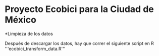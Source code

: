 # Proyecto Ecobici para la Ciudad de México

*Limpieza de los datos

Después de descargar los datos, hay que correr el siguiente script en R
'''ecobici_transform_data.R'''
